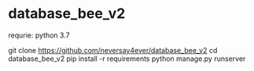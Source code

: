 # database_bee_v2

requrie: python 3.7

git clone https://github.com/neversay4ever/database_bee_v2
cd database_bee_v2
pip install -r requirements
python manage.py runserver

